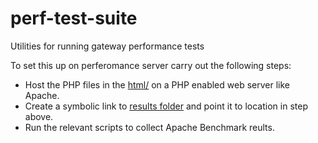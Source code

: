 # perf-test-suite
Utilities for running gateway performance tests

To set this up on perferomance server carry out the following steps:
* Host the PHP files in the [html/](html/) on a PHP enabled web server like Apache. 
* Create a symbolic link to [results folder](scripts/results/) and point it to location in step above. 
* Run the relevant scripts to collect Apache Benchmark reults. 
